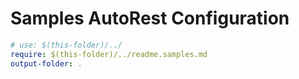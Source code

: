 # Samples AutoRest Configuration

``` yaml
# use: $(this-folder)/../
require: $(this-folder)/../readme.samples.md
output-folder: .
```